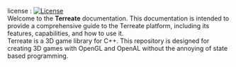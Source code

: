 license : [![License](https://img.shields.io/badge/License-BSD_3--Clause-blue.svg)](https://opensource.org/licenses/BSD-3-Clause)\
Welcome to the **Terreate** documentation. This documentation is intended to provide a comprehensive guide to the Terreate platform, including its features, capabilities, and how to use it.\
Terreate is a 3D game library for C++. This repository is designed for creating 3D games with OpenGL and OpenAL without the annoying of state based programming.
